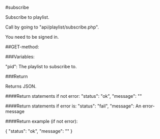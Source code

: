 #subscribe

Subscribe to playlist.

Call by going to "api/playlist/subscribe.php".

You need to be signed in.

##GET-method:

###Variables:

"pid": The playlist to subscribe to.

###Return

Returns JSON.

####Return statements if not error:
"status": "ok",
"message": ""

####Return statements if error is:
"status": "fail",
"message": An error-message

####Return example (if not error):

{
    "status": "ok",
    "message": ""
}